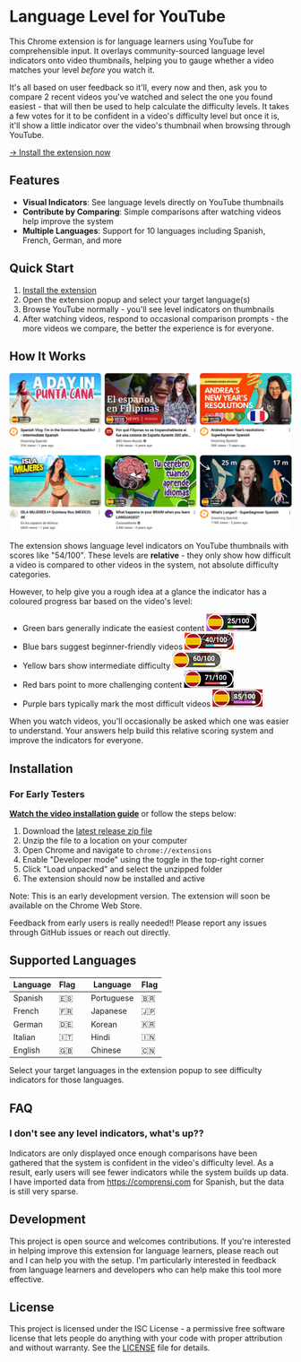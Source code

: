 # Language Level for YouTube

This Chrome extension is for language learners using YouTube for comprehensible input. It overlays community-sourced language level indicators onto video thumbnails, helping you to gauge whether a video matches your level _before_ you watch it.

It's all based on user feedback so it'll, every now and then, ask you to compare 2 recent videos you've watched and select the one you found easiest - that will then be used to help calculate the difficulty levels. It takes a few votes for it to be confident in a video's difficulty level but once it is, it'll show a little indicator over the video's thumbnail when browsing through YouTube.

[→ Install the extension now](https://github.com/PaulBarnesUK/youtube-language-level/releases/latest)

## Features

- **Visual Indicators**: See language levels directly on YouTube thumbnails
- **Contribute by Comparing**: Simple comparisons after watching videos help improve the system
- **Multiple Languages**: Support for 10 languages including Spanish, French, German, and more

## Quick Start

1. [Install the extension](#installation)
2. Open the extension popup and select your target language(s)
3. Browse YouTube normally - you'll see level indicators on thumbnails
4. After watching videos, respond to occasional comparison prompts - the more videos we compare, the better the experience is for everyone.

## How It Works

![Language level indicators on YouTube thumbnails](/docs/images/screenshot-thumbnails.png)

The extension shows language level indicators on YouTube thumbnails with scores like "54/100". These levels are **relative** - they only show how difficult a video is compared to other videos in the system, not absolute difficulty categories.

However, to help give you a rough idea at a glance the indicator has a coloured progress bar based on the video's level:

- Green bars generally indicate the easiest content ![Total Beginner Indicator](/docs/images/screenshot-indicator-total-beginner.png)
- Blue bars suggest beginner-friendly videos ![Beginner Indicator](/docs/images/screenshot-indicator-beginner.png)
- Yellow bars show intermediate difficulty ![Intermediate Indicator](/docs/images/screenshot-indicator-intermediate.png)
- Red bars point to more challenging content ![Intermediate Indicator](/docs/images/screenshot-indicator-advanced.png)
- Purple bars typically mark the most difficult videos ![Expert Indicator](/docs/images/screenshot-indicator-expert.png)

When you watch videos, you'll occasionally be asked which one was easier to understand. Your answers help build this relative scoring system and improve the indicators for everyone.

## Installation

### For Early Testers

**[Watch the video installation guide](https://youtu.be/raZLk-4FvfI)** or follow the steps below:

1. Download the [latest release zip file](https://github.com/PaulBarnesUK/youtube-language-level/releases/latest)
2. Unzip the file to a location on your computer
3. Open Chrome and navigate to `chrome://extensions`
4. Enable "Developer mode" using the toggle in the top-right corner
5. Click "Load unpacked" and select the unzipped folder
6. The extension should now be installed and active

Note: This is an early development version. The extension will soon be available on the Chrome Web Store.

Feedback from early users is really needed!! Please report any issues through GitHub issues or reach out directly.

## Supported Languages

| Language | Flag |     | Language   | Flag |
| -------- | ---- | --- | ---------- | ---- |
| Spanish  | 🇪🇸   |     | Portuguese | 🇧🇷   |
| French   | 🇫🇷   |     | Japanese   | 🇯🇵   |
| German   | 🇩🇪   |     | Korean     | 🇰🇷   |
| Italian  | 🇮🇹   |     | Hindi      | 🇮🇳   |
| English  | 🇬🇧   |     | Chinese    | 🇨🇳   |

Select your target languages in the extension popup to see difficulty indicators for those languages.

## FAQ

### I don't see any level indicators, what's up??

Indicators are only displayed once enough comparisons have been gathered that the system is confident in the video's difficulty level. As a result, early users will see fewer indicators while the system builds up data. I have imported data from <https://comprensi.com> for Spanish, but the data is still very sparse.

## Development

This project is open source and welcomes contributions. If you're interested in helping improve this extension for language learners, please reach out and I can help you with the setup. I'm particularly interested in feedback from language learners and developers who can help make this tool more effective.

## License

This project is licensed under the ISC License - a permissive free software license that lets people do anything with your code with proper attribution and without warranty. See the [LICENSE](LICENSE) file for details.
